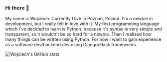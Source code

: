 ### Hi there 👋

My name is Wojciech. Currently I live in Poznań, Poland. I'm a newbie in development, but I really felt in love with it. My first programming language which I've decided to learn is Python, bacause it's syntax is very simple and transparent, so it wouldn't be so hard for a newbie. Than I realized how many things can be written using Python. For now I want to gain experience as a software dev/backend dev using Django/Flask frameworks.

![Wojciech's GitHub stats](https://github-readme-stats.vercel.app/api?username=xwojziarnik&count_private=true)

<!--
**xwojziarnik/xwojziarnik** is a ✨ _special_ ✨ repository because its `README.md` (this file) appears on your GitHub profile.

Here are some ideas to get you started:

- 🔭 I’m currently working on ...
- 🌱 I’m currently learning ...
- 👯 I’m looking to collaborate on ...
- 🤔 I’m looking for help with ...
- 💬 Ask me about ...
- 📫 How to reach me: ...
- 😄 Pronouns: ...
- ⚡ Fun fact: ...
-->
